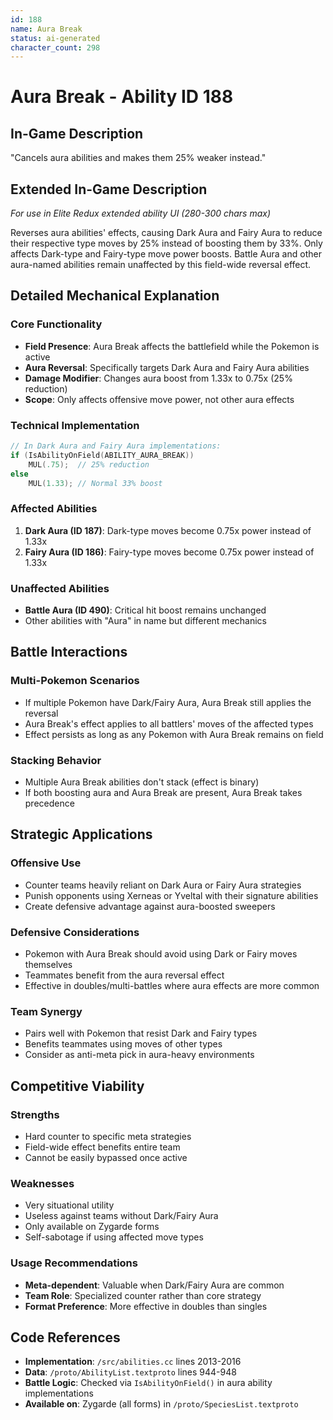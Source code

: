 ```yaml
---
id: 188
name: Aura Break
status: ai-generated
character_count: 298
---
```


# Aura Break - Ability ID 188

## In-Game Description
"Cancels aura abilities and makes them 25% weaker instead."

## Extended In-Game Description
*For use in Elite Redux extended ability UI (280-300 chars max)*

Reverses aura abilities' effects, causing Dark Aura and Fairy Aura to reduce their respective type moves by 25% instead of boosting them by 33%. Only affects Dark-type and Fairy-type move power boosts. Battle Aura and other aura-named abilities remain unaffected by this field-wide reversal effect.

## Detailed Mechanical Explanation

### Core Functionality
- **Field Presence**: Aura Break affects the battlefield while the Pokemon is active
- **Aura Reversal**: Specifically targets Dark Aura and Fairy Aura abilities
- **Damage Modifier**: Changes aura boost from 1.33x to 0.75x (25% reduction)
- **Scope**: Only affects offensive move power, not other aura effects

### Technical Implementation
```cpp
// In Dark Aura and Fairy Aura implementations:
if (IsAbilityOnField(ABILITY_AURA_BREAK))
    MUL(.75);  // 25% reduction
else
    MUL(1.33); // Normal 33% boost
```

### Affected Abilities
1. **Dark Aura (ID 187)**: Dark-type moves become 0.75x power instead of 1.33x
2. **Fairy Aura (ID 186)**: Fairy-type moves become 0.75x power instead of 1.33x

### Unaffected Abilities
- **Battle Aura (ID 490)**: Critical hit boost remains unchanged
- Other abilities with "Aura" in name but different mechanics

## Battle Interactions

### Multi-Pokemon Scenarios
- If multiple Pokemon have Dark/Fairy Aura, Aura Break still applies the reversal
- Aura Break's effect applies to all battlers' moves of the affected types
- Effect persists as long as any Pokemon with Aura Break remains on field

### Stacking Behavior
- Multiple Aura Break abilities don't stack (effect is binary)
- If both boosting aura and Aura Break are present, Aura Break takes precedence

## Strategic Applications

### Offensive Use
- Counter teams heavily reliant on Dark Aura or Fairy Aura strategies
- Punish opponents using Xerneas or Yveltal with their signature abilities
- Create defensive advantage against aura-boosted sweepers

### Defensive Considerations
- Pokemon with Aura Break should avoid using Dark or Fairy moves themselves
- Teammates benefit from the aura reversal effect
- Effective in doubles/multi-battles where aura effects are more common

### Team Synergy
- Pairs well with Pokemon that resist Dark and Fairy types
- Benefits teammates using moves of other types
- Consider as anti-meta pick in aura-heavy environments

## Competitive Viability

### Strengths
- Hard counter to specific meta strategies
- Field-wide effect benefits entire team
- Cannot be easily bypassed once active

### Weaknesses
- Very situational utility
- Useless against teams without Dark/Fairy Aura
- Only available on Zygarde forms
- Self-sabotage if using affected move types

### Usage Recommendations
- **Meta-dependent**: Valuable when Dark/Fairy Aura are common
- **Team Role**: Specialized counter rather than core strategy
- **Format Preference**: More effective in doubles than singles

## Code References
- **Implementation**: `/src/abilities.cc` lines 2013-2016
- **Data**: `/proto/AbilityList.textproto` lines 944-948
- **Battle Logic**: Checked via `IsAbilityOnField()` in aura ability implementations
- **Available on**: Zygarde (all forms) in `/proto/SpeciesList.textproto`